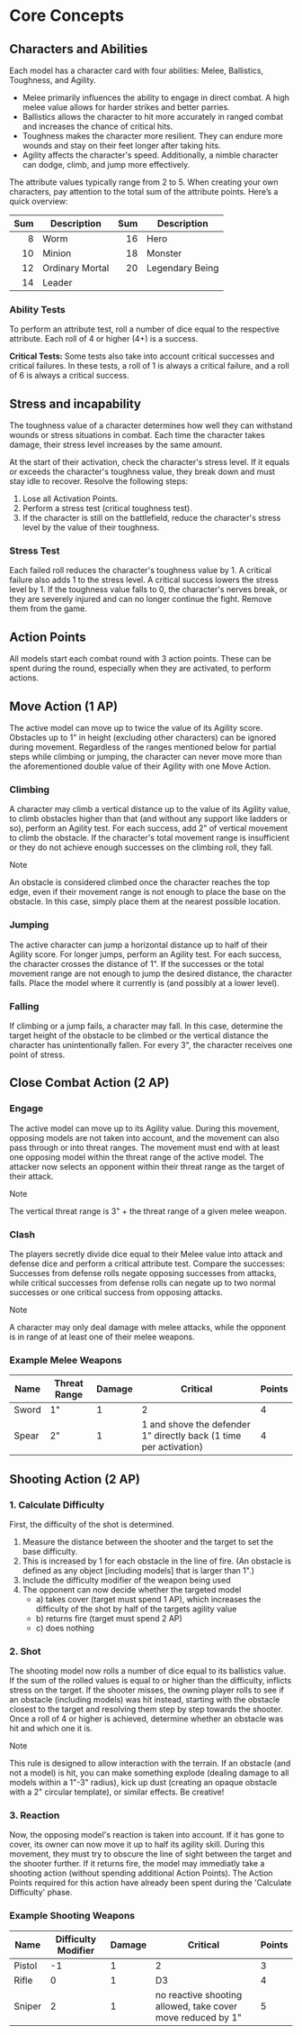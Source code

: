 # Core Concepts 

## Characters and Abilities
Each model has a character card with four abilities: Melee, Ballistics, Toughness, and Agility.
* Melee primarily influences the ability to engage in direct combat. A high melee value allows for harder strikes and better parries.
* Ballistics allows the character to hit more accurately in ranged combat and increases the chance of critical hits.
* Toughness makes the character more resilient. They can endure more wounds and stay on their feet longer after taking hits.
* Agility affects the character's speed. Additionally, a nimble character can dodge, climb, and jump more effectively.

The attribute values typically range from 2 to 5. When creating your own characters, pay attention to the total sum of the attribute points. Here’s a quick overview:

| Sum    | Description        | Sum    | Description        |
|-------:|--------------------|-------:|--------------------|
| 8      | Worm               | 16     | Hero               |
| 10     | Minion             | 18     | Monster            |
| 12     | Ordinary Mortal    | 20     | Legendary Being    |
| 14     | Leader             |        |                    |

### Ability Tests
To perform an attribute test, roll a number of dice equal to the respective attribute. Each roll of 4 or higher (4+) is a success.

**Critical Tests:** Some tests also take into account critical successes and critical failures. In these tests, a roll of 1 is always a critical failure, and a roll of 6 is always a critical success.

## Stress and incapability
The toughness value of a character determines how well they can withstand wounds or stress situations in combat. Each time the character takes damage, their stress level increases by the same amount.

At the start of their activation, check the character's stress level. If it equals or exceeds the character's toughness value, they break down and must stay idle to recover. Resolve the following steps:

1. Lose all Activation Points.
2. Perform a stress test (critical toughness test).
3. If the character is still on the battlefield, reduce the character's stress level by the value of their toughness.

### Stress Test
Each failed roll reduces the character's toughness value by 1. A critical failure also adds 1 to the stress level. A critical success lowers the stress level by 1. If the toughness value falls to 0, the character's nerves break, or they are severely injured and can no longer continue the fight. Remove them from the game.

## Action Points
All models start each combat round with 3 action points. These can be spent during the round, especially when they are activated, to perform actions.

## Move Action (1 AP)
The active model can move up to twice the value of its Agility score. Obstacles up to 1" in height (excluding other characters) can be ignored during movement. 
Regardless of the ranges mentioned below for partial steps while climbing or jumping, the character can never move more than the aforementioned double value of their Agility with one Move Action.

### Climbing 
A character may climb a vertical distance up to the value of its Agility value, to climb obstacles higher than that (and without any support like ladders or so), perform an Agility test.
For each success, add 2" of vertical movement to climb the obstacle. If the character's total movement range is insufficient or they do not achieve enough successes on the climbing roll, they fall. 

> [!Note]
> An obstacle is considered climbed once the character reaches the top edge, even if their movement range is not enough to place the base on the obstacle. In this case, simply place them at the nearest possible location.

### Jumping
The active character can jump a horizontal distance up to half of their Agility score. For longer jumps, perform an Agility test. 
For each success, the character crosses the distance of 1". If the successes or the total movement range are not enough to jump the desired distance, the character falls. 
Place the model where it currently is (and possibly at a lower level).

### Falling
If climbing or a jump fails, a character may fall. In this case, determine the target height of the obstacle to be climbed or the vertical distance the character has unintentionally fallen. 
For every 3", the character receives one point of stress.

## Close Combat Action (2 AP)

### Engage
The active model can move up to its Agility value. During this movement, opposing models are not taken into account, and the movement can also pass through or into threat ranges. The movement must end with at least one opposing model within the threat range of the active model.
The attacker now selects an opponent within their threat range as the target of their attack.

> [!Note]
> The vertical threat range is 3" + the threat range of a given melee weapon.

### Clash 
The players secretly divide dice equal to their Melee value into attack and defense dice and perform a critical attribute test.
Compare the successes: Successes from defense rolls negate opposing successes from attacks, while critical successes from defense rolls can negate up to two normal successes or one critical success from opposing attacks.

> [!Note]
> A character may only deal damage with melee attacks, while the opponent is in range of at least one of their melee weapons.

### Example Melee Weapons
| Name    | Threat Range | Damage        | Critical                                                                | Points |
|---------|--------------|---------------|-------------------------------------------------------------------------|--------| 
| Sword   | 1"           | 1             | 2                                                                       | 4      |
| Spear   | 2"           | 1             | 1 and shove the defender 1" directly back (1 time per activation)       | 4      |

## Shooting Action (2 AP)

### 1. Calculate Difficulty
First, the difficulty of the shot is determined. 

1. Measure the distance between the shooter and the target to set the base difficulty. 
2. This is increased by 1 for each obstacle in the line of fire. (An obstacle is defined as any object [including models] that is larger than 1".)
3. Include the difficulty modifier of the weapon being used
4. The opponent can now decide whether the targeted model
    - a) takes cover (target must spend 1 AP), which increases the difficulty of the shot by half of the targets agility value
    - b) returns fire (target must spend 2 AP)
    - c) does nothing

### 2. Shot
The shooting model now rolls a number of dice equal to its ballistics value. If the sum of the rolled values is equal to or higher than the difficulty, inflicts stress on the target. 
If the shooter misses, the owning player rolls to see if an obstacle (including models) was hit instead, starting with the obstacle closest to the target and resolving them step by step towards the shooter. Once a roll of 4 or higher is achieved, determine whether an obstacle was hit and which one it is.

> [!Note]
> This rule is designed to allow interaction with the terrain. If an obstacle (and not a model) is hit, you can make something explode (dealing damage to all models within a 1"-3" radius), kick up dust (creating an opaque obstacle with a 2" circular template), or similar effects. Be creative!

### 3. Reaction
Now, the opposing model's reaction is taken into account. 
If it has gone to cover, its owner can now move it up to half its agility skill. During this movement, they must try to obscure the line of sight between the target and the shooter further.
If it returns fire, the model may immediatly take a shooting action (without spending additional Action Points). The Action Points required for this action have already been spent during the 'Calculate Difficulty' phase.

### Example Shooting Weapons
| Name    | Difficulty Modifier | Damage        | Critical                                                     | Points |
|---------|---------------------|---------------|--------------------------------------------------------------|--------| 
| Pistol  | -1                  | 1             | 2                                                            | 3      |
| Rifle   | 0                   | 1             | D3                                                           | 4      |
| Sniper  | 2                   | 1             | no reactive shooting allowed, take cover move reduced by 1"  | 5      |


